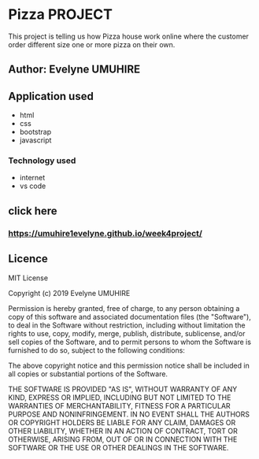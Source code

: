 # Pizza PROJECT

This project is telling us how Pizza house work online where the customer order different size one or more pizza on their own.

## Author: Evelyne UMUHIRE

## Application used

- html
- css
- bootstrap
- javascript

### Technology used

- internet
- vs code

## click here
### https://umuhire1evelyne.github.io/week4project/

## Licence

MIT License

Copyright (c) 2019 Evelyne UMUHIRE

Permission is hereby granted, free of charge, to any person obtaining a copy
of this software and associated documentation files (the "Software"), to deal
in the Software without restriction, including without limitation the rights
to use, copy, modify, merge, publish, distribute, sublicense, and/or sell
copies of the Software, and to permit persons to whom the Software is
furnished to do so, subject to the following conditions:

The above copyright notice and this permission notice shall be included in all
copies or substantial portions of the Software.

THE SOFTWARE IS PROVIDED "AS IS", WITHOUT WARRANTY OF ANY KIND, EXPRESS OR
IMPLIED, INCLUDING BUT NOT LIMITED TO THE WARRANTIES OF MERCHANTABILITY,
FITNESS FOR A PARTICULAR PURPOSE AND NONINFRINGEMENT. IN NO EVENT SHALL THE
AUTHORS OR COPYRIGHT HOLDERS BE LIABLE FOR ANY CLAIM, DAMAGES OR OTHER
LIABILITY, WHETHER IN AN ACTION OF CONTRACT, TORT OR OTHERWISE, ARISING FROM,
OUT OF OR IN CONNECTION WITH THE SOFTWARE OR THE USE OR OTHER DEALINGS IN THE
SOFTWARE.